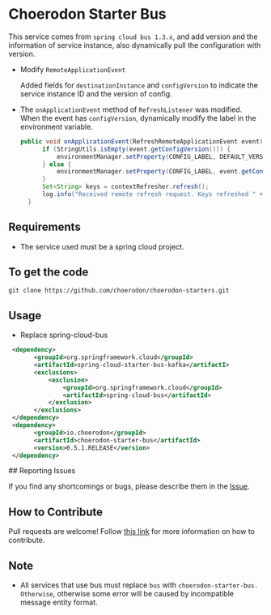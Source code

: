 # Choerodon Starter Bus
This service comes from ``spring cloud bus 1.3.x``, and add version and the information of service instance, also dynamically pull the configuration with version.

- Modify ``RemoteApplicationEvent``

    Added fields for ``destinationInstance`` and ``configVersion`` to indicate the service instance ID and the version of config.
- The ``onApplicationEvent`` method of ``RefreshListener`` was modified. When the event has ``configVersion``, dynamically modify the label in the environment variable.
  
  ```java
  public void onApplicationEvent(RefreshRemoteApplicationEvent event) {
        if (StringUtils.isEmpty(event.getConfigVersion())) {
            environmentManager.setProperty(CONFIG_LABEL, DEFAULT_VERSION);
        } else {
            environmentManager.setProperty(CONFIG_LABEL, event.getConfigVersion());
        }
        Set<String> keys = contextRefresher.refresh();
        log.info("Received remote refresh request. Keys refreshed " + keys);
    }

  ```
  
## Requirements
- The service used must be a spring cloud project.

## To get the code

```
git clone https://github.com/choerodon/choerodon-starters.git
```

## Usage
- Replace spring-cloud-bus

 ```xml
  <dependency>
	    <groupId>org.springframework.cloud</groupId>
	    <artifactId>spring-cloud-starter-bus-kafka</artifactI>
	    <exclusions>
	        <exclusion>
	            <groupId>org.springframework.cloud</groupId>
	            <artifactId>spring-cloud-bus</artifactId>
	        </exclusion>
	    </exclusions>
  </dependency>
  <dependency>
	    <groupId>io.choerodon</groupId>
	    <artifactId>choerodon-starter-bus</artifactId>
	    <version>0.5.1.RELEASE</version>
  </dependency>
 ```

## Reporting Issues

If you find any shortcomings or bugs, please describe them in the [Issue](https://github.com/choerodon/choerodon/issues/new?template=issue_template.md).
    
## How to Contribute
Pull requests are welcome! Follow [this link](https://github.com/choerodon/choerodon/blob/master/CONTRIBUTING.md) for more information on how to contribute.

## Note
- All services that use bus must replace ``bus`` with ``choerodon-starter-bus. Otherwise``, otherwise some error will be caused by incompatible message entity format.

